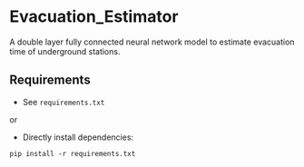 # Evacuation_Estimator
A double layer fully connected neural network model to estimate evacuation time of underground stations.

## Requirements
- See `requirements.txt`

or

- Directly install dependencies:
```
pip install -r requirements.txt
```
